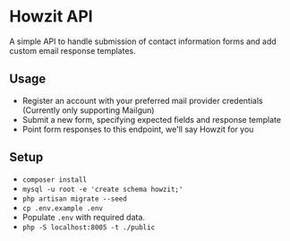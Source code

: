# Howzit API

A simple API to handle submission of contact information forms
and add custom email response templates.

## Usage
- Register an account with your preferred mail provider credentials (Currently only supporting Mailgun)
- Submit a new form, specifying expected fields and response template
- Point form responses to this endpoint, we'll say Howzit for you

## Setup

- `composer install`
- `mysql -u root -e 'create schema howzit;'`
- `php artisan migrate --seed`
- `cp .env.example .env`
- Populate `.env` with required data.
- `php -S localhost:8005 -t ./public`
